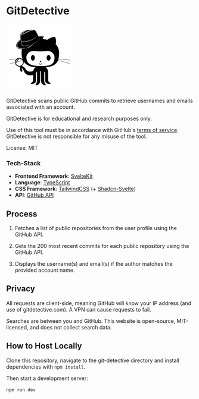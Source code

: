# GitDetective

![image](./static/apple-touch-icon.png)

GitDetective scans public GitHub commits to retrieve usernames and emails associated with an account. 

GitDetective is for educational and research purposes only.

Use of this tool must be in accordance with GitHub's [terms of service](https://docs.github.com/en/site-policy/github-terms/github-terms-of-service). GitDetective is not responsible for any misuse of the tool.

License: MIT

### Tech-Stack

- **Frontend Framework**: [SvelteKit](https://kit.svelte.dev/)
- **Language**: [TypeScript](https://www.typescriptlang.org/)
- **CSS Framework**: [TailwindCSS](https://tailwindcss.com/) (+ [Shadcn-Svelte](https://www.shadcn-svelte.com/))
- **API**: [GitHub API](https://docs.github.com/en/rest)

## Process

1. Fetches a list of public repositories from the user profile using the GitHub API.

2. Gets the 200 most recent commits for each public repository using the GitHub API.

3. Displays the username(s) and email(s) if the author matches the provided account name.


## Privacy

All requests are client-side, meaning GitHub will know your IP address (and use of gitdetective.com). A VPN can cause requests to fail.

Searches are between you and GitHub. This website is open-source, MIT-licensed, and does not collect search data. 

## How to Host Locally

Clone this repository, navigate to the git-detective directory and install dependencies with `npm install`. 

Then start a development server:

```bash
npm run dev
```